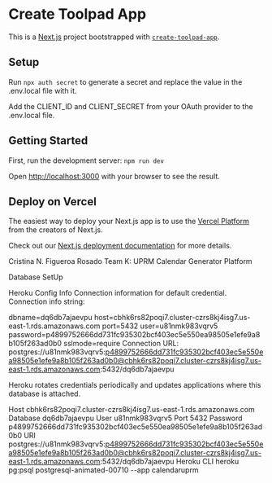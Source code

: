 
# Create Toolpad App

This is a [Next.js](https://nextjs.org/) project bootstrapped with [`create-toolpad-app`](https://github.com/vercel/next.js/tree/canary/packages/create-next-app).

## Setup

Run `npx auth secret` to generate a secret and replace the value in the .env.local file with it.

Add the CLIENT_ID and CLIENT_SECRET from your OAuth provider to the .env.local file.

## Getting Started

First, run the development server: `npm run dev`

Open [http://localhost:3000](http://localhost:3000) with your browser to see the result.


## Deploy on Vercel

The easiest way to deploy your Next.js app is to use the [Vercel Platform](https://vercel.com/new?utm_medium=default-template&filter=next.js&utm_source=create-next-app&utm_campaign=create-next-app-readme) from the creators of Next.js.

Check out our [Next.js deployment documentation](https://nextjs.org/docs/deployment) for more details.





Cristina N. Figueroa Rosado
Team K: UPRM Calendar Generator Platform



Database SetUp


Heroku Config Info
Connection information for default credential. Connection info string:

dbname=dq6db7ajaevpu
host=cbhk6rs82poqi7.cluster-czrs8kj4isg7.us-east-1.rds.amazonaws.com
port=5432
user=u81nmk983vqrv5
password=p4899752666dd731fc935302bcf403ec5e550ea98505e1efe9a8b105f263ad0b0
sslmode=require
Connection URL: postgres://u81nmk983vqrv5:p4899752666dd731fc935302bcf403ec5e550ea98505e1efe9a8b105f263ad0b0@cbhk6rs82poqi7.cluster-czrs8kj4isg7.us-east-1.rds.amazonaws.com:5432/dq6db7ajaevpu


Heroku rotates credentials periodically and updates applications where this database is attached.

Host
cbhk6rs82poqi7.cluster-czrs8kj4isg7.us-east-1.rds.amazonaws.com
Database
dq6db7ajaevpu
User
u81nmk983vqrv5
Port
5432
Password
p4899752666dd731fc935302bcf403ec5e550ea98505e1efe9a8b105f263ad0b0
URI
postgres://u81nmk983vqrv5:p4899752666dd731fc935302bcf403ec5e550ea98505e1efe9a8b105f263ad0b0@cbhk6rs82poqi7.cluster-czrs8kj4isg7.us-east-1.rds.amazonaws.com:5432/dq6db7ajaevpu
Heroku CLI
heroku pg:psql postgresql-animated-00710 --app calendaruprm
